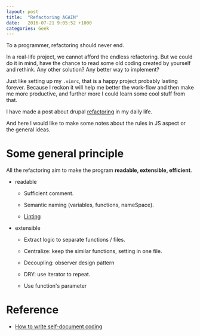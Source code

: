 ```yaml
---
layout: post
title:  "Refactoring AGAIN"
date:   2016-07-21 9:05:52 +1000
categories: Geek
---
```


To a programmer, refactoring should never end. 

In a real-life project, we cannot afford the endless refactoring. But we could do it in mind, have the chance to read some old coding created by yourself and rethink. Any other solution? Any better way to implement?

Just like setting up my `.vimrc`, that is a happy project probably lasting forever. Because I reckon it will help me better the work-flow and then make me more productive, and further more I could learn some cool stuff from that.

I have made a post about drupal [refactoring](http://ericatsydney.github.io/programming/2016/05/23/refactoring.html) in my daily life.
 
And here I would like to make some notes about the rules in JS aspect or the general ideas.

Some general principle
======================
All the refactoring aim to make the program **readable, extensible, efficient**.

- readable

  * Sufficient comment.

  * Semantic naming (variables, functions, nameSpace).

  * [Linting](http://ericatsydney.github.io/programming/2016/07/15/linting.html)

- extensible

  * Extract logic to separate functions / files.

  * Centralize: keep the similar functions, setting in one file.

  * Decoupling: observer design pattern

  * DRY: use iterator to repeat.

  * Use function's parameter

Reference
=========
- [How to write self-document coding](https://www.sitepoint.com/self-documenting-javascript/) 
